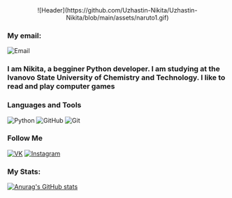 <div style="text-align:center">![Header](https://github.com/Uzhastin-Nikita/Uzhastin-Nikita/blob/main/assets/naruto1.gif)
</div>

### My email:
![Email](https://img.shields.io/badge/nikita.uzhastin@gmail.com-000033?style=flat-square&logo=google)</div>


### I am Nikita, a begginer Python developer. I am studying at the Ivanovo State University of Chemistry and Technology. I like to read and play computer games

### Languages and Tools
![Python](https://img.shields.io/badge/Python-000033?style=for-the-badge&logo=python)
![GitHub](https://img.shields.io/badge/GitHub-000033?style=for-the-badge&logo=GitHub)
![Git](https://img.shields.io/badge/Git-000033?style=for-the-badge&logo=Git)

### Follow Me
[![VK](https://img.shields.io/badge/VK-000033?style=flat-square&logo=VK)](https://vk.com/starosta_starost)
[![Instagram](https://img.shields.io/badge/Instagram-000033?style=flat-square&logo=Instagram)](https://www.instagram.com/uzhastiiin/)


### My Stats:
[![Anurag's GitHub stats](https://github-readme-stats.vercel.app/api?username=Uzhastin-Nikita)](https://github.com/Uzhastin-Nikita/github-readme-stats)
